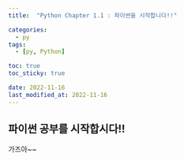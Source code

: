 ```yaml
---
title:  "Python Chapter 1.1 : 파이썬을 시작합니다!!" 

categories:
  - py
tags:
  - [py, Python]

toc: true
toc_sticky: true

date: 2022-11-16
last_modified_at: 2022-11-16
---
```


## 파이썬 공부를 시작합시다!! ##
가즈아~~
